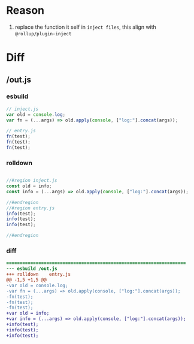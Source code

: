 # Reason
1. replace the function it self in `inject files`, this align with `@rollup/plugin-inject`
# Diff
## /out.js
### esbuild
```js
// inject.js
var old = console.log;
var fn = (...args) => old.apply(console, ["log:"].concat(args));

// entry.js
fn(test);
fn(test);
fn(test);
```
### rolldown
```js

//#region inject.js
const old = info;
const info = (...args) => old.apply(console, ["log:"].concat(args));

//#endregion
//#region entry.js
info(test);
info(test);
info(test);

//#endregion
```
### diff
```diff
===================================================================
--- esbuild	/out.js
+++ rolldown	entry.js
@@ -1,5 +1,5 @@
-var old = console.log;
-var fn = (...args) => old.apply(console, ["log:"].concat(args));
-fn(test);
-fn(test);
-fn(test);
+var old = info;
+var info = (...args) => old.apply(console, ["log:"].concat(args));
+info(test);
+info(test);
+info(test);

```